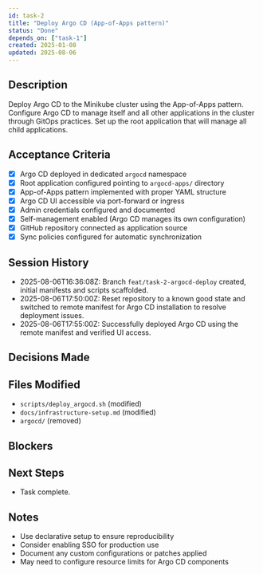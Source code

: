 ```yaml
---
id: task-2
title: "Deploy Argo CD (App-of-Apps pattern)"
status: "Done"
depends_on: ["task-1"]
created: 2025-01-08
updated: 2025-08-06
---
```


## Description

Deploy Argo CD to the Minikube cluster using the App-of-Apps pattern. Configure Argo CD to manage itself and all other applications in the cluster through GitOps practices. Set up the root application that will manage all child applications.

## Acceptance Criteria

- [x] Argo CD deployed in dedicated `argocd` namespace
- [x] Root application configured pointing to `argocd-apps/` directory
- [x] App-of-Apps pattern implemented with proper YAML structure
- [x] Argo CD UI accessible via port-forward or ingress
- [x] Admin credentials configured and documented
- [x] Self-management enabled (Argo CD manages its own configuration)
- [x] GitHub repository connected as application source
- [x] Sync policies configured for automatic synchronization

## Session History

- 2025-08-06T16:36:08Z: Branch `feat/task-2-argocd-deploy` created, initial manifests and scripts scaffolded.
- 2025-08-06T17:50:00Z: Reset repository to a known good state and switched to remote manifest for Argo CD installation to resolve deployment issues.
- 2025-08-06T17:55:00Z: Successfully deployed Argo CD using the remote manifest and verified UI access.

## Decisions Made

<!-- Document key implementation decisions -->

## Files Modified

- `scripts/deploy_argocd.sh` (modified)
- `docs/infrastructure-setup.md` (modified)
- `argocd/` (removed)

## Blockers

<!-- Document any blockers encountered -->

## Next Steps

- Task complete.

## Notes

- Use declarative setup to ensure reproducibility
- Consider enabling SSO for production use
- Document any custom configurations or patches applied
- May need to configure resource limits for Argo CD components
